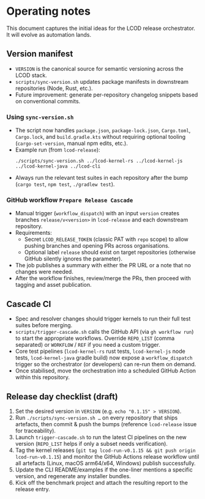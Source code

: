 # Operating notes

This document captures the initial ideas for the LCOD release orchestrator. It will evolve as automation lands.

## Version manifest

- `VERSION` is the canonical source for semantic versioning across the LCOD stack.
- `scripts/sync-version.sh` updates package manifests in downstream repositories (Node, Rust, etc.).
- Future improvement: generate per-repository changelog snippets based on conventional commits.

### Using `sync-version.sh`

- The script now handles `package.json`, `package-lock.json`, `Cargo.toml`, `Cargo.lock`, and `build.gradle.kts` without requiring optional tooling (`cargo-set-version`, manual npm edits, etc.).
- Example run (from `lcod-release`):
  ```
  ./scripts/sync-version.sh ../lcod-kernel-rs ../lcod-kernel-js ../lcod-kernel-java ../lcod-cli
  ```
- Always run the relevant test suites in each repository after the bump (`cargo test`, `npm test`, `./gradlew test`).

### GitHub workflow `Prepare Release Cascade`

- Manual trigger (`workflow_dispatch`) with an input `version` creates branches `release/v<version>` in `lcod-release` and each downstream repository.
- Requirements:
  - Secret `LCOD_RELEASE_TOKEN` (classic PAT with `repo` scope) to allow pushing branches and opening PRs across organisations.
  - Optional label `release` should exist on target repositories (otherwise GitHub silently ignores the parameter).
- The job publishes a summary with either the PR URL or a note that no changes were needed.
- After the workflow finishes, review/merge the PRs, then proceed with tagging and asset publication.

## Cascade CI

- Spec and resolver changes should trigger kernels to run their full test suites before merging.
- `scripts/trigger-cascade.sh` calls the GitHub API (via `gh workflow run`) to start the appropriate workflows. Override `REPO_LIST` (comma separated) or `WORKFLOW` / `REF` if you need a custom trigger.
- Core test pipelines (`lcod-kernel-rs` rust tests, `lcod-kernel-js` node tests, `lcod-kernel-java` gradle build) now expose a `workflow_dispatch` trigger so the orchestrator (or developers) can re-run them on demand.
- Once stabilised, move the orchestration into a scheduled GitHub Action within this repository.

## Release day checklist (draft)

1. Set the desired version in `VERSION` (e.g. `echo "0.1.15" > VERSION`).
2. Run `./scripts/sync-version.sh …` on every repository that ships artefacts, then commit & push the bumps (reference `lcod-release` issue for traceability).
3. Launch `trigger-cascade.sh` to run the latest CI pipelines on the new version (`REPO_LIST` helps if only a subset needs verification).
4. Tag the kernel releases (`git tag lcod-run-v0.1.15 && git push origin lcod-run-v0.1.15`) and monitor the GitHub Actions release workflow until all artefacts (Linux, macOS arm64/x64, Windows) publish successfully.
5. Update the CLI README/examples if the one-liner mentions a specific version, and regenerate any installer bundles.
6. Kick off the benchmark project and attach the resulting report to the release entry.
